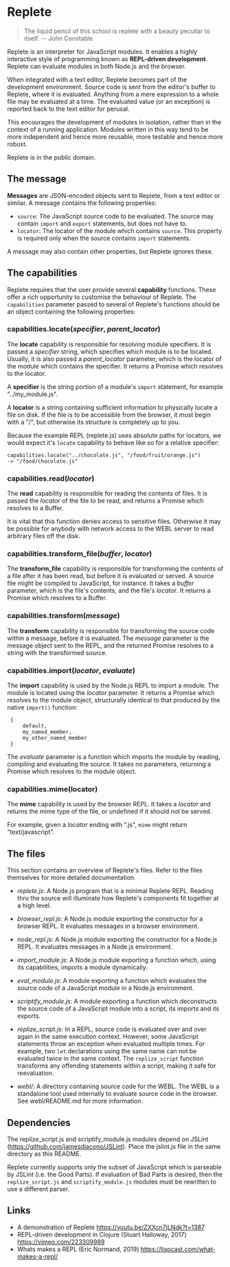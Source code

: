 # Replete

> The liquid pencil of this school is replete with a beauty peculiar to itself.
>   -- John Constable

Replete is an interpreter for JavaScript modules. It enables a highly interactive style of programming known as __REPL-driven development__. Replete can evaluate modules in both Node.js and the browser.

When integrated with a text editor, Replete becomes part of the development environment. Source code is sent from the editor's buffer to Replete, where it is evaluated. Anything from a mere expression to a whole file may be evaluated at a time. The evaluated value (or an exception) is reported back to the text editor for perusal.

This encourages the development of modules in isolation, rather than in the context of a running application. Modules written in this way tend to be more independent and hence more reusable, more testable and hence more robust.

Replete is in the public domain.

## The message
__Messages__ are JSON-encoded objects sent to Replete, from a text editor or similar. A message contains the following properties:

- `source`: The JavaScript source code to be evaluated. The source may contain `import` and `export` statements, but does not have to.
- `locator`: The locator of the module which contains `source`. This property is required only when the source contains `import` statements.

A message may also contain other properties, but Replete ignores these.

## The capabilities
Replete requires that the user provide several __capability__ functions. These offer a rich opportunity to customise the behaviour of Replete. The `capabilities` parameter passed to several of Replete's functions should be an object containing the following properties:

### capabilities.locate(_specifier_, _parent_locator_)
The __locate__ capability is responsible for resolving module specifiers. It is passed a _specifier_ string, which specifies which module is to be located. Usually, it is also passed a _parent_locator_ parameter, which is the locator of the module which contains the specifier. It returns a Promise which resolves to the locator.

A __specifier__ is the string portion of a module's `import` statement, for example "../my_module.js".

A __locator__ is a string containing sufficient information to physically locate a file on disk. If the file is to be accessible from the browser, it must begin with a "/", but otherwise its structure is completely up to you.

Because the example REPL (replete.js) uses absolute paths for locators, we would expect it's `locate` capability to behave like so for a relative specifier:

    capabilities.locate("../chocolate.js", "/food/fruit/orange.js")
    -> "/food/chocolate.js"

### capabilities.read(_locator_)
The __read__ capability is responsible for reading the contents of files. It is passed the  _locator_ of the file to be read, and returns a Promise which resolves to a Buffer.

It is vital that this function denies access to sensitive files. Otherwise it may be possible for anybody with network access to the WEBL server to read arbitrary files off the disk.

### capabilities.transform_file(_buffer_, _locator_)
The __transform_file__ capability is responsible for transforming the contents of a file after it has been read, but before it is evaluated or served. A source file might be compiled to JavaScript, for instance. It takes a _buffer_ parameter, which is the file's contents, and the file's _locator_. It returns a Promise which resolves to a Buffer.

### capabilities.transform(_message_)
The __transform__ capability is responsible for transforming the source code within a message, before it is evaluated. The _message_ parameter is the message object sent to the REPL, and the returned Promise resolves to a string with the transformed source.

### capabilities.import(_locator_, _evaluate_)
The __import__ capability is used by the Node.js REPL to import a module. The module is located using the _locator_ parameter. It returns a Promise which resolves to the module object, structurally identical to that produced by the native `import()` function:

     {
         default,
         my_named_member,
         my_other_named_member
     }

The _evaluate_ parameter is a function which imports the module by reading, compiling and evaluating the source. It takes no parameters, returning a Promise which resolves to the module object.

### capabilities.mime(locator)
The __mime__ capability is used by the browser REPL. It takes a _locator_ and returns the mime type of the file, or undefined if it should not be served.

For example, given a _locator_ ending with ".js", `mime` might return "text/javascript".

## The files
This section contains an overview of Replete's files. Refer to the files themselves for more detailed documentation.

- _replete.js_: A Node.js program that is a minimal Replete REPL. Reading thru the source will illuminate how Replete's components fit together at a high level.

- _browser_repl.js_: A Node.js module exporting the constructor for a browser REPL. It evaluates messages in a browser environment.

- _node_repl.js_: A Node.js module exporting the constructor for a Node.js REPL. It evaluates messages in a Node.js environment.

- _import_module.js_: A Node.js module exporting a function which, using its capabilities, imports a module dynamically.

- _eval_module.js_: A module exporting a function which evaluates the source code of a JavaScript module in a Node.js environment.

- _scriptify_module.js_: A module exporting a function which deconstructs the source code of a JavaScript module into a script, its imports and its exports.

- _replize_script.js_: In a REPL, source code is evaluated over and over again in the same execution context. However, some JavaScript statements throw an exception when evaluated multiple times. For example, two `let` declarations using the same name can not be evaluated twice in the same context. The `replize_script` function transforms any offending statements within a script, making it safe for reevaluation.

- _webl/_: A directory containing source code for the WEBL. The WEBL is a standalone tool used internally to evaluate source code in the browser. See webl/README.md for more information.

## Dependencies
The replize_script.js and scriptify_module.js modules depend on JSLint (https://github.com/jamesdiacono/JSLint). Place the jslint.js file in the same directory as this README.

Replete currently supports only the subset of JavaScript which is parseable by JSLint (i.e. the Good Parts). If evaluation of Bad Parts is desired, then the `replize_script.js` and `scriptify_module.js` modules must be rewritten to use a different parser.

## Links
- A demonstration of Replete https://youtu.be/ZXXcn7jLNdk?t=1387
- REPL-driven development in Clojure (Stuart Halloway, 2017) https://vimeo.com/223309989
- Whats makes a REPL (Eric Normand, 2019) https://lispcast.com/what-makes-a-repl/


